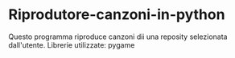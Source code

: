 # Riprodutore-canzoni-in-python
Questo programma riproduce canzoni dii una reposity selezionata dall'utente. Librerie utilizzate: pygame

